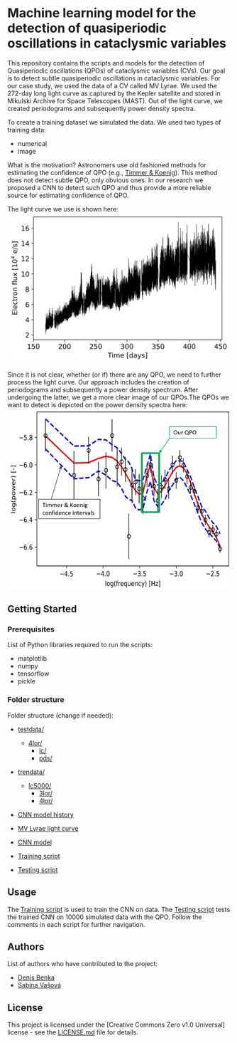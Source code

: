 # Machine learning model for the detection of quasiperiodic oscillations in cataclysmic variables

This repository contains the scripts and models for the detection of Quasiperiodic oscillations (QPOs) of cataclysmic variables (CVs). Our goal is to detect subtle quasiperiodic oscillations in cataclysmic variables. For our case study, we used the data of a CV called MV Lyrae. We used the 272-day long light curve as captured by the Kepler satellite and stored in Mikulski Archive for Space Telescopes (MAST). Out of the light curve, we created periodograms and subsequently power density spectra.

To create a training dataset we simulated the data. We used two types of training data:
* numerical
* image

What is the motivation? Astronomers use old fashioned methods for estimating the confidence of QPO (e.g., [Timmer & Koenig](https://articles.adsabs.harvard.edu/pdf/1995A%26A...300..707T)). This method does not detect subtle QPO, only obvious ones. In our research we proposed a CNN to detect such QPO and thus provide a more reliable source for estimating confidence of QPO.

The light curve we use is shown here:
![Light curve](./lcall.png)

Since it is not clear, whether (or if) there are any QPO, we need to further process the light curve. Our approach includes the creation of periodograms and subsequently a power density spectrum. After undergoing the latter, we get a more clear image of our QPOs.The QPOs we want to detect is depicted on the power density spectra here: 
![QPO-w/confidence](./QPOwconfidence.jpg)

## Getting Started

### Prerequisites

List of Python libraries required to run the scripts:
* matplotlib
* numpy
* tensorflow
* pickle

### Folder structure

Folder structure (change if needed):
* [testdata/](./testdata) 
  * [4lor/](./testdata/4lor/) 
    * [lc/](./testdata/4lor/lc/)      
    * [pds/](./testdata/4lor/pds/)  
* [trendata/](./trendata/)
  * [lc5000/](./trendata/lc5000/)
    * [3lor/](./trendata/lc5000/3lor/)
    * [4lor/](./trendata/lc5000/4lor/)

* [CNN model history](./historyModel5000_lc)
* [MV Lyrae light curve](./lc_scaringi_all.dat)
* [CNN model](./model5000_lc.tflite)

* [Training script](./QPO_imagrecog_LC_train.py)
* [Testing script](./QPO_imagrecog_LC_test.py)



## Usage

The [Training script](./QPO_imagrecog_LC_train.py) is used to train the CNN on data. 
The [Testing script](./QPO_imagrecog_LC_test.py) tests the trained CNN on 10000 simulated data with the QPO. 
Follow the comments in each script for further navigation.

<!-- ## Contributing

Guidelines on how to contribute to the project.

-->
## Authors

List of authors who have contributed to the project:

* [Denis Benka](https://www.linkedin.com/in/denis-benka/)
* [Sabína Vašová](https://www.linkedin.com/in/sabina-vasova/)

## License

This project is licensed under the [Creative Commons Zero v1.0 Universal] license - see the [LICENSE.md](LICENSE.md) file for details.
